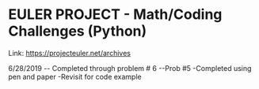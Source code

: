 # EULER PROJECT - Math/Coding Challenges (Python)

Link: https://projecteuler.net/archives

6/28/2019 -- Completed through problem # 6
  --Prob #5
    -Completed using pen and paper
    -Revisit for code example
